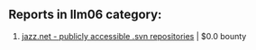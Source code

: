 ## Reports in llm06 category:
1. [jazz.net - publicly accessible .svn repositories](https://hackerone.com/reports/2398335) | $0.0 bounty